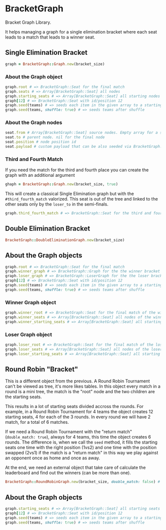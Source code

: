 # BracketGraph

Bracket Graph Library.

It helps managing a graph for a single elimination bracket where each seat leads to a match that leads to a winner seat.

## Single Elimination Bracket

```ruby
graph = BracketGraph::Graph.new(bracket_size)
```

### About the Graph object

```ruby
graph.root # => BracketGraph::Seat for the final match
graph.seats # => Array[BracketGraph::Seat] all nodes
graph.starting_seats # => Array[BracketGraph::Seat] all starting nodes
graph[12] # => BracketGraph::Seat with id/position 12
graph.seed(teams) # => seeds each item in the given array to a starting node
graph.seed(teams, shuffle: true) # => seeds teams after shuffle
```

### About the Graph nodes

```ruby
seat.from # Array[BracketGraph::Seat] source nodes. Empty array for a starting node
seat.to # parent node. nil for the final node
seat.position # node position id
seat.payload # custom payload that can be also seeded via BracketGraph::Graph#seed
```

### Third and Fourth Match

If you need the match for the third and fourth place you can create the graph with an additional argument

```ruby
ghaph = BracketGraph::Graph.new(bracket_size, true)
```

This will create a classical Single Elimination graph but with the `#third_fourth_match` valorized. This seat is out of the tree and linked to the other seats only by the `loser_to` in the semi-finals.

```ruby
graph.third_fourth_match # => BracketGraph::Seat for the third and fourth match
```

## Double Elimination Bracket

```ruby
BracketGraph::DoubleEliminationGraph.new(bracket_size)
```

## About the Graph objects

```ruby
graph.root # => BracketGraph::Seat for the final match
graph.winner_graph # => BracketGraph::Graph for the the winner bracket
graph.loser_graph # => BracketGraph::LoserGraph for the the loser bracket
graph[12] # => BracketGraph::Seat with id/position 12
graph.seed(teams) # => seeds each item in the given array to a starting node in the winner_graph
graph.seed(teams, shuffle: true) # => seeds teams after shuffle
```

### Winner Graph object

```ruby
graph.winner_root # => BracketGraph::Seat for the final match of the winner bracket
graph.winner_seats # => Array[BracketGraph::Seat] all nodes of the winner bracket
graph.winner_starting_seats # => Array[BracketGraph::Seat] all starting nodes of the winner bracket
```

### Loser Graph object

```ruby
graph.loser_root # => BracketGraph::Seat for the final match of the loser bracket
graph.loser_seats # => Array[BracketGraph::Seat] all nodes of the loser bracket
graph.loser_starting_seats # => Array[BracketGraph::Seat] all starting nodes of the loser bracket
```

## Round Robin "Bracket"

This is a different object from the previous. A Round Robin Tournament can't be viewed as tree, it's more likes tables. In this object every match in a round is a mini tree, the match is the "root" node and the two children are the starting seats.

This results in a lot of starting seats divided accross the rounds. For example, in a Round Robin Tournament for 4 teams the object creates 12 starting seats, 4 for each of the 3 rounds. In every round we will have 2 match, for a total of 6 matches.

If we need a Round Robin Tournament with the "return match" (`double_match: true`), always for 4 teams, this time the object creates 6 rounds.
The difference is, when we call the `seed` method, it fills the starting seats one time with the right position (1vs2) and one time with the position swapped (2vs1) if the match is a "return match" in this way we play against an opponent once as home and once as away.

At the end, we need an external object that take care of calculate the leaderboard and find out the winners (can be more than one).

```ruby
BracketGraph::RoundRobinGraph.new(bracket_size, double_match: false) # => if the double_match is true the graph will have the double of match and starting seats
```

## About the Graph objects

```ruby
graph.starting_seats # => Array[BracketGraph::Seat] all starting seats (N for each round)
graph[12] # => BracketGraph::Seat with id/position 12
graph.seed(teams) # => seeds each item in the given array to a starting node in each round
graph.seed(teams, shuffle: true) # => seeds teams after shuffle
```
